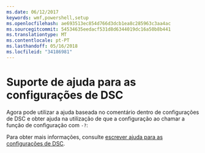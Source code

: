 ```yaml
---
ms.date: 06/12/2017
keywords: wmf,powershell,setup
ms.openlocfilehash: ae693513ec854d766d3dcb1ea8c285963c3aa4ac
ms.sourcegitcommit: 54534635eedacf531d8d6344019dc16a50b8b441
ms.translationtype: MT
ms.contentlocale: pt-PT
ms.lasthandoff: 05/16/2018
ms.locfileid: "34186981"
---
```

# <a name="help-support-for-dsc-configurations"></a>Suporte de ajuda para as configurações de DSC

Agora pode utilizar a ajuda baseada no comentário dentro de configurações de DSC e obter ajuda na utilização de que a configuração ao chamar a função de configuração com `-?`:

Para obter mais informações, consulte [escrever ajuda para as configurações de DSC](https://msdn.microsoft.com/powershell/dsc/confighelp).
